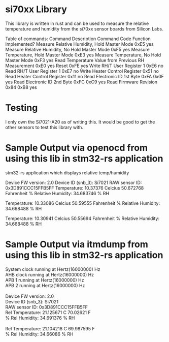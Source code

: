 # si70xx Library
This library is written in rust and can be used to measure the relative temperature and humidity from the si70xx sensor boards from Silicon Labs.<br>

Table of commands:
Command Description                                     Command Code        Function Implemented?
Measure Relative Humidity, Hold Master Mode             0xE5                yes
Measure Relative Humidity, No Hold Master Mode          0xF5                yes
Measure Temperature, Hold Master Mode                   0xE3                yes
Measure Temperature, No Hold Master Mode                0xF3                yes
Read Temperature Value from Previous RH Measurement     0xE0                yes
Reset                                                   0xFE                yes
Write RH/T User Register 1                              0xE6                no
Read RH/T User Register 1                               0xE7                no
Write Heater Control Register                           0x51                no
Read Heater Control Register                            0x11                no
Read Electronic ID 1st Byte                             0xFA 0x0F           yes
Read Electronic ID 2nd Byte                             0xFC 0xC9           yes
Read Firmware Revision                                  0x84 0xB8           yes

# Testing
I only own the Si7021-A20 as of writing this.  It would be good to get the other sensors
to test this library with.


# Sample Output via openocd from using this lib in stm32-rs application
stm32-rs application which displays relative temp/humidity

Device FW version: 2.0
Device ID (snb_3): Si7021
RAW sensor ID: 0x3D891CCC15FFB5FF
Temperature: 10.37376 Celcius 50.672768 Fahrenheit
% Relative Humidity: 34.683746 % RH

Temperature: 10.33086 Celcius 50.59555 Fahrenheit
% Relative Humidity: 34.668488 % RH

Temperature: 10.30941 Celcius 50.55694 Fahrenheit
% Relative Humidity: 34.668488 % RH

# Sample Output via itmdump from using this lib in stm32-rs application
System clock running at Hertz(16000000) Hz<br>
AHB clock running at Hertz(16000000) Hz<br>
APB 1 running at Hertz(16000000) Hz<br>
APB 2 running at Hertz(16000000) Hz<br>
<br>
Device FW version: 2.0<br>
Device ID (snb_3): Si7021<br>
RAW sensor ID: 0x3D891CCC15FFB5FF<br>
Rel Temperature: 21.125671 C 70.02621 F<br>
% Rel Humidity: 34.691376 % RH<br>
<br>
Rel Temperature: 21.104218 C 69.987595 F<br>
% Rel Humidity: 34.66086 % RH<br>

